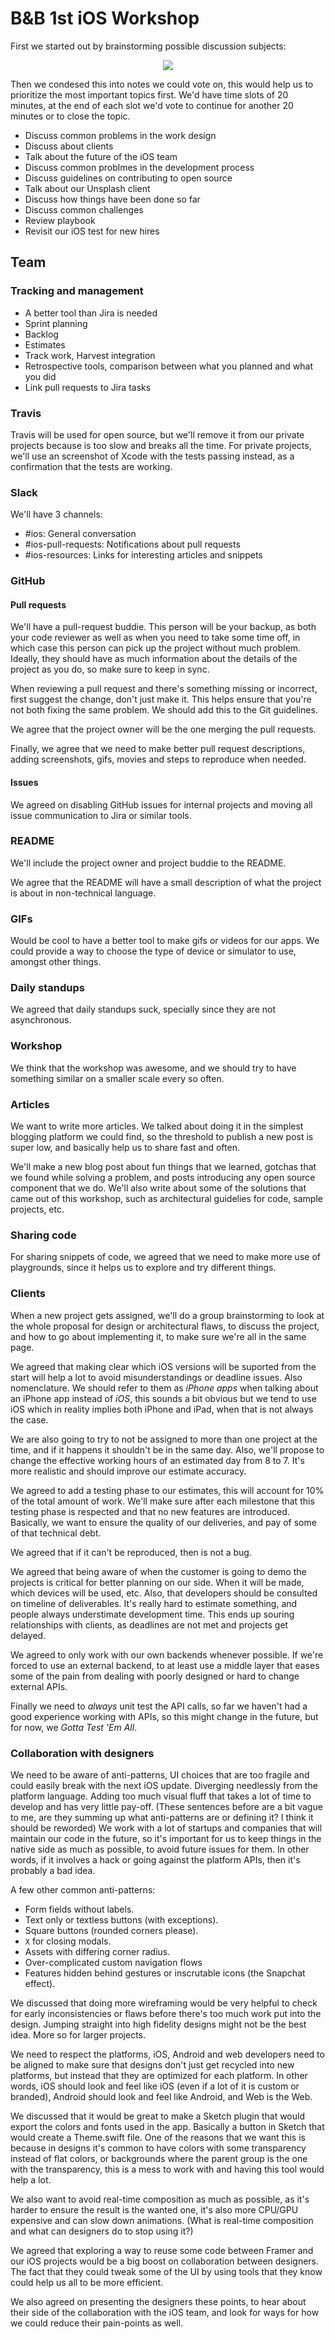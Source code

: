 # B&B 1st iOS Workshop

First we started out by brainstorming possible discussion subjects:

<p align="center">
  <img src="https://raw.githubusercontent.com/bakkenbaeck/iOS-playbook/master/workshops/images/initial-notes-from-1st-workshop.jpg"/>
</p>

Then we condesed this into notes we could vote on, this would help us to prioritize the most important topics first. We'd have time slots of 20 minutes, at the end of each slot we'd vote to continue for another 20 minutes or to close the topic.

- Discuss common problems in the work design
- Discuss about clients
- Talk about the future of the iOS team
- Discuss common problmes in the development process
- Discuss guidelines on contributing to open source
- Talk about our Unsplash client
- Discuss how things have been done so far
- Discuss common challenges
- Review playbook
- Revisit our iOS test for new hires

## Team

### Tracking and management
- A better tool than Jira is needed
- Sprint planning
- Backlog
- Estimates
- Track work, Harvest integration
- Retrospective tools, comparison between what you planned and what you did
- Link pull requests to Jira tasks

### Travis
Travis will be used for open source, but we'll remove it from our private projects because is too slow and breaks all the time. For private projects, we'll use an screenshot of Xcode with the tests passing instead, as a confirmation that the tests are working.

### Slack
We'll have 3 channels:
- #ios: General conversation
- #ios-pull-requests: Notifications about pull requests
- #ios-resources: Links for interesting articles and snippets

### GitHub

#### Pull requests
We'll have a pull-request buddie. This person will be your backup, as both your code reviewer as well as when you need to take some time off, in which case this person can pick up the project without much problem. Ideally, they should have as much information about the details of the project as you do, so make sure to keep in sync.

When reviewing a pull request and there's something missing or incorrect, first suggest the change, don't just make it. This helps ensure that you're not both fixing the same problem. We should add this to the Git guidelines.

We agree that the project owner will be the one merging the pull requests.

Finally, we agree that we need to make better pull request descriptions, adding screenshots, gifs, movies and steps to reproduce when needed.

#### Issues

We agreed on disabling GitHub issues for internal projects and moving all issue communication to Jira or similar tools.

### README

We'll include the project owner and project buddie to the README.

We agree that the README will have a small description of what the project is about in non-technical language.

### GIFs

Would be cool to have a better tool to make gifs or videos for our apps. We could provide a way to choose the type of device or simulator to use, amongst other things.

### Daily standups

We agreed that daily standups suck, specially since they are not asynchronous.

### Workshop

We think that the workshop was awesome, and we should try to have something similar on a smaller scale every so often.

### Articles

We want to write more articles. We talked about doing it in the simplest blogging platform we could find, so the threshold to publish a new post is super low, and basically help us to share fast and often.

We'll make a new blog post about fun things that we learned, gotchas that we found while solving a problem, and posts introducing any open source component that we do. We'll also write about some of the solutions that came out of this workshop, such as architectural guidelies for code, sample projects, etc.

### Sharing code

For sharing snippets of code, we agreed that we need to make more use of playgrounds, since it helps us to explore and try different things.

### Clients

When a new project gets assigned, we'll do a group brainstorming to look at the whole proposal for design or architectural flaws, to discuss the project, and how to go about implementing it, to make sure we're all in the same page.

We agreed that making clear which iOS versions will be suported from the start will help a lot to avoid misunderstandings or deadline issues. Also nomenclature. We should refer to them as  _iPhone apps_ when talking about an iPhone app instead of _iOS_, this sounds a bit obvious but we tend to use iOS which in reality implies both iPhone and iPad, when that is not always the case.

We are also going to try to not be assigned to more than one project at the time, and if it happens it shouldn't be in the same day. Also, we'll propose to change the effective working hours of an estimated day from 8 to 7. It's more realistic and should improve our estimate accuracy.

We agreed to add a testing phase to our estimates, this will account for 10% of the total amount of work. We'll make sure after each milestone that this testing phase is respected and that no new features are introduced. Basically, we want to ensure the quality of our deliveries, and pay of some of that technical debt.

We agreed that if it can't be reproduced, then is not a bug.

We agreed that being aware of when the customer is going to demo the projects is critical for better planning on our side. When it will be made, which devices will be used, etc. Also, that developers should be consulted on timeline of deliverables. It's really hard to estimate something, and people always understimate development time. This ends up souring relationships with clients, as deadlines are not met and projects get delayed.

We agreed to only work with our own backends whenever possible. If we're forced to use an external backend, to at least use a middle layer that eases some of the pain from dealing with poorly designed or hard to change external APIs.

Finally we need to *always* unit test the API calls, so far we haven't had a good experience working with APIs, so this might change in the future, but for now, we _Gotta Test 'Em All_.

### Collaboration with designers

We need to be aware of anti-patterns, UI choices that are too fragile and could easily break with the next iOS update. Diverging needlessly from the platform language. Adding too much visual fluff that takes a lot of time to develop and has very little pay-off. (These sentences before are a bit vague to me, are they summing up what anti-patterns are or defining it? I think it should be reworded) We work with a lot of startups and companies that will maintain our code in the future, so it's important for us to keep things in the native side as much as possible, to avoid future issues for them. In other words, if it involves a hack or going against the platform APIs, then it's probably a bad idea.

A few other common anti-patterns:
- Form fields without labels.
- Text only or textless buttons (with exceptions).
- Square buttons (rounded corners please).
- `X` for closing modals.
- Assets with differing corner radius.
- Over-complicated custom navigation flows
- Features hidden behind gestures or inscrutable icons (the Snapchat effect).

We discussed that doing more wireframing would be very helpful to check for early inconsistencies or flaws before there's too much work put into the design. Jumping straight into high fidelity designs might not be the best idea. More so for larger projects.

We need to respect the platforms, iOS, Android and web developers need to be aligned to make sure that designs don't just get recycled into new platforms, but instead that they are optimized for each platform. In other words, iOS should look and feel like iOS (even if a lot of it is custom or branded), Android should look and feel like Android, and Web is the Web.

We discussed that it would be great to make a Sketch plugin that would export the colors and fonts used in the app. Basically a button in Sketch that would create a Theme.swift file. One of the reasons that we want this is because in designs it's common to have colors with some transparency instead of flat colors, or backgrounds where the parent group is the one with the transparency, this is a mess to work with and having this tool would help a lot. 

We also want to avoid real-time composition as much as possible, as it's harder to ensure the result is the wanted one, it's also more CPU/GPU expensive and can slow down animations. (What is real-time composition and what can designers do to stop using it?)

We agreed that exploring a way to reuse some code between Framer and our iOS projects would be a big boost on collaboration between designers. The fact that they could tweak some of the UI by using tools that they know could help us all to be more efficient.

We also agreed on presenting the designers these points, to hear about their side of the collaboration with the iOS team, and look for ways for how we could reduce their pain-points as well.

